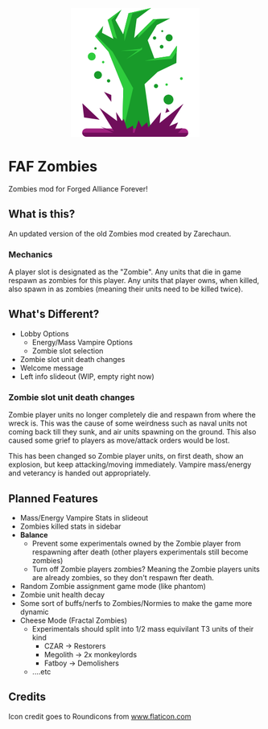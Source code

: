 <p align="center" style="text-align:center;">
  <img title="Designed by Freepik from www.flaticon.com" src="modicon.png">
</p>

# FAF Zombies

Zombies mod for Forged Alliance Forever!

## What is this?

An updated version of the old Zombies mod created by Zarechaun. 

### Mechanics

A player slot is designated as the "Zombie". Any units that die in game respawn as zombies for this player. Any units that player owns, when killed, also spawn in as zombies (meaning their units need to be killed twice).

## What's Different?

* Lobby Options
  * Energy/Mass Vampire Options
  * Zombie slot selection
* Zombie slot unit death changes
* Welcome message
* Left info slideout (WIP, empty right now)

### Zombie slot unit death changes

Zombie player units no longer completely die and respawn from where the wreck is. This was the cause of some weirdness such as naval units not coming back till they sunk, and air units spawning on the ground. This also caused some grief to players as move/attack orders would be lost.

This has been changed so Zombie player units, on first death, show an explosion, but keep attacking/moving immediately. Vampire mass/energy and veterancy is handed out appropriately.

## Planned Features

* Mass/Energy Vampire Stats in slideout
* Zombies killed stats in sidebar
* **Balance**
  * Prevent some experimentals owned by the Zombie player from respawning after death (other players experimentals still become zombies)
  * Turn off Zombie players zombies? Meaning the Zombie players units are already zombies, so they don't respawn fter death.
* Random Zombie assignment game mode (like phantom)
* Zombie unit health decay
* Some sort of buffs/nerfs to Zombies/Normies to make the game more dynamic
* Cheese Mode (Fractal Zombies)
  * Experimentals should split into 1/2 mass equivilant T3 units of their kind
    * CZAR -> Restorers
    * Megolith -> 2x monkeylords
    * Fatboy -> Demolishers
  * ....etc


## Credits

Icon credit goes to Roundicons from www.flaticon.com

